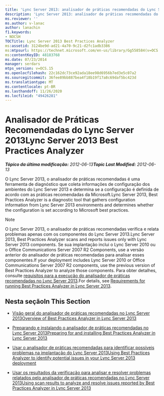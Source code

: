 ```yaml
---
title: 'Lync Server 2013: analisador de práticas recomendadas do Lync Server'
description: 'Lync Server 2013: analisador de práticas recomendadas do Lync Server.'
ms.reviewer: ''
ms.author: v-lanac
author: lanachin
f1.keywords:
- NOCSH
TOCTitle: Lync Server 2013 Best Practices Analyzer
ms:assetid: 3124be9d-ad21-4a70-9c21-d2fc1adb3386
ms:mtpsurl: https://technet.microsoft.com/en-us/library/Gg558584(v=OCS.15)
ms:contentKeyID: 48183768
ms.date: 07/23/2014
manager: serdars
mtps_version: v=OCS.15
ms.openlocfilehash: 22c162dc73ce92ada18ee98d6956b7ed3e5c07a2
ms.sourcegitcommit: 36fee89bb887bea4f18b19f17a8c69daf5bc423d
ms.translationtype: MT
ms.contentlocale: pt-BR
ms.lasthandoff: 11/26/2020
ms.locfileid: "49426281"
---
```

# <a name="lync-server-2013-best-practices-analyzer"></a><span data-ttu-id="788dc-103">Analisador de Práticas Recomendadas do Lync Server 2013</span><span class="sxs-lookup"><span data-stu-id="788dc-103">Lync Server 2013 Best Practices Analyzer</span></span>

<div data-xmlns="http://www.w3.org/1999/xhtml">

<div class="topic" data-xmlns="http://www.w3.org/1999/xhtml" data-msxsl="urn:schemas-microsoft-com:xslt" data-cs="https://msdn.microsoft.com/">

<div data-asp="https://msdn2.microsoft.com/asp">



</div>

<div id="mainSection">

<div id="mainBody"><span data-ttu-id="788dc-104">

<span> </span></span><span class="sxs-lookup"><span data-stu-id="788dc-104">

<span> </span></span></span>

<span data-ttu-id="788dc-105">_**Tópico da última modificação:** 2012-06-13_</span><span class="sxs-lookup"><span data-stu-id="788dc-105">_**Topic Last Modified:** 2012-06-13_</span></span>

<span data-ttu-id="788dc-106">O Lync Server 2013, o analisador de práticas recomendadas é uma ferramenta de diagnóstico que coleta informações de configuração dos ambientes do Lync Server 2013 e determina se a configuração é definida de acordo com as práticas recomendadas da Microsoft.</span><span class="sxs-lookup"><span data-stu-id="788dc-106">Lync Server 2013, Best Practices Analyzer is a diagnostic tool that gathers configuration information from Lync Server 2013 environments and determines whether the configuration is set according to Microsoft best practices.</span></span>

<div>


> [!NOTE]  
> <span data-ttu-id="788dc-107">O Lync Server 2013, o analisador de práticas recomendadas verifica e relata problemas apenas com os componentes do Lync Server 2013.</span><span class="sxs-lookup"><span data-stu-id="788dc-107">Lync Server 2013, Best Practices Analyzer scans and reports issues only with Lync Server 2013 components.</span></span> <span data-ttu-id="788dc-108">Se sua implantação inclui o Lync Server 2010 ou o Office Communications Server 2007 R2 Components, use a versão anterior do analisador de práticas recomendadas para analisar esses componentes.</span><span class="sxs-lookup"><span data-stu-id="788dc-108">If your deployment includes Lync Server 2010 or Office Communications Server 2007 R2 components, use the previous version of Best Practices Analyzer to analyze those components.</span></span> <span data-ttu-id="788dc-109">Para obter detalhes, consulte <A href="lync-server-2013-requirements-for-running-best-practices-analyzer.md">requisitos para a execução do analisador de práticas recomendadas no Lync Server 2013</A>.</span><span class="sxs-lookup"><span data-stu-id="788dc-109">For details, see <A href="lync-server-2013-requirements-for-running-best-practices-analyzer.md">Requirements for running Best Practices Analyzer in Lync Server 2013</A>.</span></span>



</div>

<div>

## <a name="in-this-section"></a><span data-ttu-id="788dc-110">Nesta seção</span><span class="sxs-lookup"><span data-stu-id="788dc-110">In This Section</span></span>

  - [<span data-ttu-id="788dc-111">Visão geral do analisador de práticas recomendadas no Lync Server 2013</span><span class="sxs-lookup"><span data-stu-id="788dc-111">Overview of Best Practices Analyzer in Lync Server 2013</span></span>](lync-server-2013-overview-of-best-practices-analyzer.md)

  - [<span data-ttu-id="788dc-112">Preparando e instalando o analisador de práticas recomendadas no Lync Server 2013</span><span class="sxs-lookup"><span data-stu-id="788dc-112">Preparing for and installing Best Practices Analyzer in Lync Server 2013</span></span>](lync-server-2013-preparing-for-and-installing-best-practices-analyzer.md)

  - [<span data-ttu-id="788dc-113">Usar o analisador de práticas recomendadas para identificar possíveis problemas na implantação do Lync Server 2013</span><span class="sxs-lookup"><span data-stu-id="788dc-113">Using Best Practices Analyzer to identify potential issues in your Lync Server 2013 deployment</span></span>](lync-server-2013-using-best-practices-analyzer-to-identify-potential-issues-in-your-deployment.md)

  - [<span data-ttu-id="788dc-114">Usar os resultados da verificação para analisar e resolver problemas relatados pelo analisador de práticas recomendadas no Lync Server 2013</span><span class="sxs-lookup"><span data-stu-id="788dc-114">Using scan results to analyze and resolve issues reported by Best Practices Analyzer in Lync Server 2013</span></span>](lync-server-2013-using-scan-results-to-analyze-and-resolve-issues-reported-by-best-practices-analyzer.md)

<span data-ttu-id="788dc-115"></div>

</div>

<span> </span>

</div>

</div>

</span><span class="sxs-lookup"><span data-stu-id="788dc-115"></div>

</div>

<span> </span>

</div>

</div>

</span></span></div>

